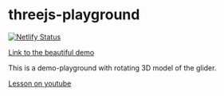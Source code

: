 # threejs-playground
[![Netlify Status](https://api.netlify.com/api/v1/badges/218a1ada-04b5-4b85-b563-c6ba461ccc9a/deploy-status)](https://app.netlify.com/sites/rotating-glider/deploys)

[Link to the beautiful demo](rotating-glider.netlify.app)

This is a demo-playground with rotating 3D model of the glider.

[Lesson on youtube](https://www.youtube.com/watch?v=F4q2cqj_Tdc)
